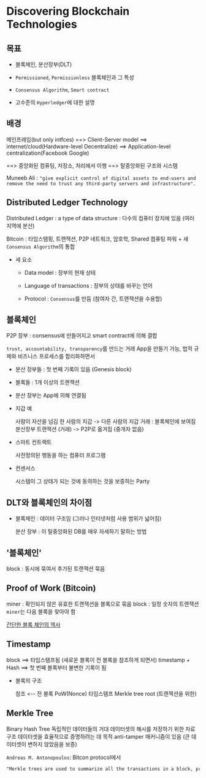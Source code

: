 # Discovering Blockchain Technologies

## 목표

* 블록체인, 분산장부(DLT)

* `Permissioned`, `Permissionless` 블록체인과 그 특성

* `Consensus Algorithm`, `Smart contract`

* 고수준의 `Hyperledger`에 대한 설명

## 배경

메인프레임(but only intfces) ==> Client-Server model
 ==> internet/cloud(Hardware-level Decentralize) ==> Application-level centralization(Facebook Google)

 ==> 중앙화된 컴퓨팅, 저장소, 처리에서 이행 ==> 탈중앙화된 구조와 시스템

 Muneeb Ali : 
 `"give explicit control of digital assets to end-users and remove the need to trust any third-party servers and infrastructure".`

## Distributed Ledger Technology

Distributed Ledger : a type of data structure
 : 다수의 컴퓨터 장치에 있음 (여러 지역에 분산)

Bitcoin : 타임스탬핑, 트랜잭션, P2P 네트워크, 암호학, Shared 컴퓨팅 파워 + 새 `Consensus Algorithm`의 통합

* 세 요소

  * Data model : 장부의 현재 상테

  * Language of transactions : 장부의 상태를 바꾸는 언어

  * Protocol : `Consensus`를 만듬 (참여자 간, 트랜잭션을 수용할)

## 블록체인

P2P 장부 : consensus에 만들어지고 smart contract에 의해 결합

`trust, accountability, transparency`를 만드는 거래 App을 만들기 가능, 법적 규제와 비즈니스 프로세스를 합리화하면서

* 분산 장부들 : 첫 번째 기록이 있음 (Genesis block)

* 블록들 : 1개 이상의 트랜잭션

* 분산 장부는 App에 의해 연결됨

* 지갑 예

  사람이 자산을 넘김
  한 사람의 지갑 -> 다른 사람의 지갑
  거래 : 블록체인에 보여짐
  분산장부 트랜잭션 (거래) -> P2P로 옮겨짐 (중개자 없음)

* 스마트 컨트랙트

  사전정의된 행동을 하는 컴퓨터 프로그램

* 컨센서스

  시스템이 그 상태가 되는 것에 동의하는 것을 보증하는 Party

## DLT와 블록체인의 차이점

* 블록체인 : 데이터 구조임 (그러나 인터넷처럼 사용 범위가 넓어짐)

  분산 장부 : 이 탈중앙화된 DB를 매우 자세하기 말하는 방법

## '블록체인'

block : 동시에 묶여서 추가된 트랜잭션 묶음

## Proof of Work (Bitcoin)

miner : 확인되지 않은 유효한 트랜잭션을 블록으로 묶음
block : 일정 숫자의 트랜잭션
`miner`는 다음 블록을 찾아야 함

[간단한 블록 체인의 역사](https://hbr.org/2017/02/a-brief-history-of-blockchain)

## Timestamp

block ==> 타임스탬프됨 (새로운 블록이 전 블록을 참조하게 되면서)
timestamp + Hash ==> 첫 번째 블록부터 불변한 기록이 됨

* 블록의 구조

  참조 <-- 전 블록
  PoW(Nonce)
  타임스탬프
  Merkle tree root (트랜잭션을 위한)

## Merkle Tree

Binary Hash Tree
독립적인 데이터들의 거대 데이터셋의 해시를 저장하기 위한 자료구조
데이터셋을 효율적으로 증명하려는 데 목적
anti-tamper 매커니즘이 있음 (큰 데이터셋이 변하지 않았음을 보증)

`Andreas M. Antonopoulos`: Bitcon protocol에서

```txt
"Merkle trees are used to summarize all the transactions in a block, producing an overall digital fingerprint of the entire set of transactions, providing a very efficient process to verify whether a transaction is included in a block."
```

